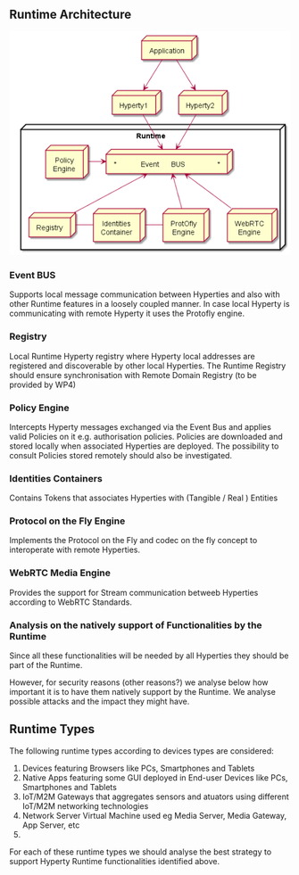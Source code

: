 ## Runtime Architecture

<!--
@startuml "Runtime_Architecture.png"

 node "Application" as App 

 node "Hyperty1" as H1

 node "Hyperty2" as H2

node "Runtime" as rt {

 node "*            Event      BUS                *" as Bus

 node "Policy\nEngine" as PEP

 node "Registry" as Reg

 node "ProtOfly\nEngine" as Prot

 node "WebRTC\nEngine" as WRTC

 node "Identities\nContainer" as Id

 App -down-> H1

 App -down-> H2

 H1 -down-> Bus

 H2 -down-> Bus

 PEP -right-> Bus

 Reg -up-> Bus

 Prot -up-> Bus

 WRTC -up-> Bus

 Id -[hidden]up-> Bus

 Id -right- Prot

 Id -left- Reg

	}

@enduml
-->

![Runtime Architecture](Runtime_Architecture.png)

### Event BUS

Supports local message communication between Hyperties and also with other  Runtime features in a loosely coupled manner. In case local Hyperty is communicating with remote Hyperty it uses the Protofly engine.

### Registry

Local Runtime Hyperty registry where Hyperty local addresses are registered and discoverable by other local Hyperties. The Runtime Registry should ensure synchronisation with Remote Domain Registry (to be provided by WP4)

### Policy Engine

Intercepts Hyperty messages exchanged via the Event Bus and applies valid Policies on it e.g. authorisation policies. Policies are downloaded and stored locally when associated Hyperties are deployed. The possibility to consult Policies stored remotely should also be investigated.

### Identities Containers

Contains Tokens that associates Hyperties with (Tangible / Real ) Entities

### Protocol on the Fly Engine

Implements the Protocol on the Fly and codec on the fly concept to interoperate with remote Hyperties.

### WebRTC Media Engine

Provides the support for Stream communication betweeb Hyperties according to WebRTC Standards.

### Analysis on the natively support of Functionalities by the Runtime

Since all these functionalities will be needed by all Hyperties they should be part of the Runtime.

However, for security reasons (other reasons?) we analyse below how important it is to have them natively support by the Runtime. We analyse possible attacks and the impact they might have.

## Runtime Types

The following runtime types according to devices types are considered:

1. Devices featuring Browsers like PCs, Smartphones and Tablets
1. Native Apps featuring some GUI deployed in End-user Devices like PCs, Smartphones and Tablets
1. IoT/M2M Gateways that aggregates sensors and atuators using different IoT/M2M networking technologies
1. Network Server Virtual Machine used eg Media Server, Media Gateway, App Server, etc
1. 

For each of these runtime types we should analyse the best strategy to support Hyperty Runtime functionalities identified above.
